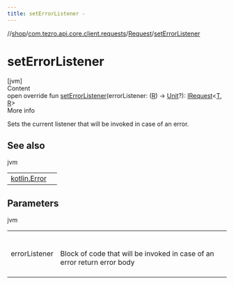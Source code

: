 ```yaml
---
title: setErrorListener -
---
```

//[shop](../../../index.md)/[com.tezro.api.core.client.requests](../index.md)/[Request](index.md)/[setErrorListener](set-error-listener.md)



# setErrorListener  
[jvm]  
Content  
open override fun [setErrorListener](set-error-listener.md)(errorListener: ([R](index.md)) -> [Unit](https://kotlinlang.org/api/latest/jvm/stdlib/kotlin/-unit/index.html)?): [IRequest](../-i-request/index.md)<[T](index.md), [R](index.md)>  
More info  


Sets the current listener that will be invoked in case of an error.



## See also  
  
jvm  
  
| | |
|---|---|
| <a name="com.tezro.api.core.client.requests/Request/setErrorListener/#kotlin.Function1[TypeParam(bounds=[kotlin.Any?]),kotlin.Unit]?/PointingToDeclaration/"></a>[kotlin.Error](https://kotlinlang.org/api/latest/jvm/stdlib/kotlin/-error/index.html)| <a name="com.tezro.api.core.client.requests/Request/setErrorListener/#kotlin.Function1[TypeParam(bounds=[kotlin.Any?]),kotlin.Unit]?/PointingToDeclaration/"></a>|
  


## Parameters  
  
jvm  
  
| | |
|---|---|
| <a name="com.tezro.api.core.client.requests/Request/setErrorListener/#kotlin.Function1[TypeParam(bounds=[kotlin.Any?]),kotlin.Unit]?/PointingToDeclaration/"></a>errorListener| <a name="com.tezro.api.core.client.requests/Request/setErrorListener/#kotlin.Function1[TypeParam(bounds=[kotlin.Any?]),kotlin.Unit]?/PointingToDeclaration/"></a><br><br>Block of code that will be invoked in case of an error return error body<br><br>|
  
  




